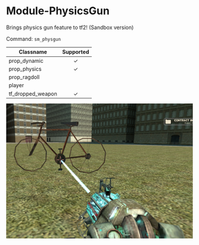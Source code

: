 # Module-PhysicsGun
Brings physics gun feature to tf2! (Sandbox version)

Command: `sm_physgun`

| Classname         | Supported     |
| -------------     |:-------------:|
| prop_dynamic      | ✓             |
| prop_physics      | ✓             |
| prop_ragdoll      |               |
| player            |               |
| tf_dropped_weapon | ✓             |

![Screenshot](https://github.com/tf2-sandbox-studio/Module-PhysicsGun/raw/master/screenshot.png)
